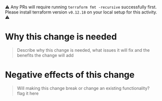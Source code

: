 :warning: Any PRs will require running `terraform fmt -recursive` successfully first. Please install terraform version `v0.12.18` on your local setup for this activity. :warning:
# Why this change is needed
> Describe why this change is needed, what issues it will fix and the benefits the change will add


# Negative effects of this change
> Will making this change break or change an existing functionality? flag it here
